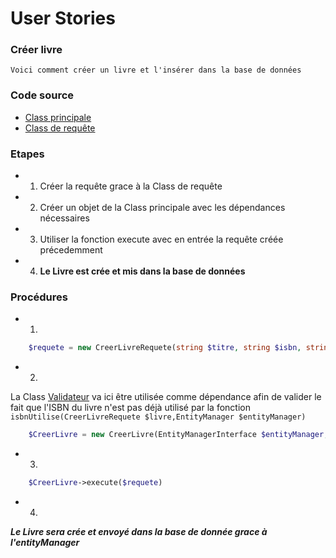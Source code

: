 # User Stories
### Créer livre
``` Voici comment créer un livre et l'insérer dans la base de données ```
### Code source
* [Class principale](../../src/UserStories/CreerLivre/CreerLivre.php)
* [Class de requête](../../src/UserStories/CreerLivre/CreerLivreRequete.php)
### Etapes
* 1. Créer la requête grace à la Class de requête
* 2. Créer un objet de la Class principale avec les dépendances nécessaires
* 3. Utiliser la fonction execute avec en entrée la requête créée précedemment
* 4. **Le Livre est crée et mis dans la base de données**

### Procédures
* 1.
```php
    $requete = new CreerLivreRequete(string $titre, string $isbn, string $auteur, int $nombrePages, string $dateParution)
```
* 2.
La Class [Validateur](../../src/Validateurs/Validateur.php) va ici être utilisée comme dépendance afin de valider le fait que l'ISBN du livre n'est pas déjà utilisé par la fonction `isbnUtilise(CreerLivreRequete $livre,EntityManager $entityManager)`

```php
    $CreerLivre = new CreerLivre(EntityManagerInterface $entityManager, ValidatorInterface $validator, Validateur $validateurBDD)
```
* 3.
```php
    $CreerLivre->execute($requete)
```
* 4.
**_Le Livre sera crée et envoyé dans la base de donnée grace à l'entityManager_**








